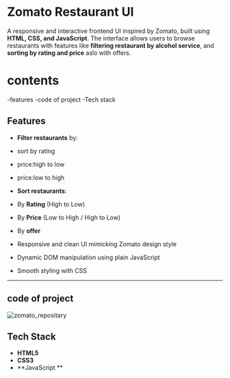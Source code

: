 #  Zomato Restaurant  UI

A responsive and interactive frontend UI inspired by Zomato, built using **HTML, CSS, and JavaScript**.
The interface allows users to browse restaurants with features like **filtering restaurant by alcohol service**, and **sorting by rating and price** aslo with offers.

# contents
-features
-code of project
-Tech stack

##  Features

-  **Filter restaurants** by:
  -  sort by rating
  - price:high to low
  - price:low to high
  
-  **Sort restaurants**:
  - By **Rating** (High to Low)
  - By **Price** (Low to High / High to Low)
  - By **offer**

-  Responsive and clean UI mimicking Zomato design style
-  Dynamic DOM manipulation using plain JavaScript
-  Smooth styling with CSS

---

## code of project

![zomato_repositary]() <!-- Replace with actual screenshot -->


##  Tech Stack

- **HTML5**
- **CSS3**
- **JavaScript **



